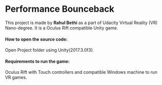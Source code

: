 # Performance Bounceback

This project is made by **Rahul Bethi** as a part of Udacity Virtual Reality (VR) Nano-degree.
It is a Oculus Rift compatible Unity game.

#### How to open the source code:
Open Project folder using Unity(2017.3.0f3).

#### Requirements to run the game:
Oculus Rift with Touch controllers and compatible Windows machine to run VR games.